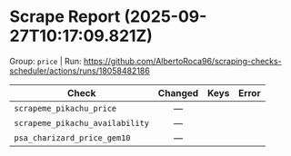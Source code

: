 # Scrape Report (2025-09-27T10:17:09.821Z)

Group: `price`  |  Run: https://github.com/AlbertoRoca96/scraping-checks-scheduler/actions/runs/18058482186

| Check | Changed | Keys | Error |
|---|:---:|:--|:--|
| `scrapeme_pikachu_price` | — |  |  |
| `scrapeme_pikachu_availability` | — |  |  |
| `psa_charizard_price_gem10` | — |  |  |

